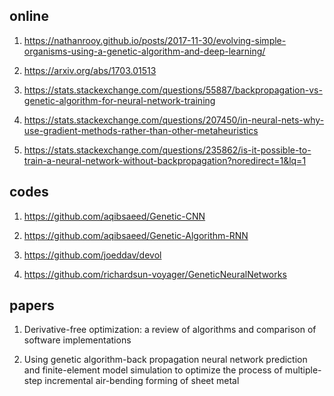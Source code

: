 online
--
1. https://nathanrooy.github.io/posts/2017-11-30/evolving-simple-organisms-using-a-genetic-algorithm-and-deep-learning/

2. https://arxiv.org/abs/1703.01513

3. https://stats.stackexchange.com/questions/55887/backpropagation-vs-genetic-algorithm-for-neural-network-training

4. https://stats.stackexchange.com/questions/207450/in-neural-nets-why-use-gradient-methods-rather-than-other-metaheuristics

5. https://stats.stackexchange.com/questions/235862/is-it-possible-to-train-a-neural-network-without-backpropagation?noredirect=1&lq=1

codes
--

1. https://github.com/aqibsaeed/Genetic-CNN

2. https://github.com/aqibsaeed/Genetic-Algorithm-RNN

3. https://github.com/joeddav/devol

4. https://github.com/richardsun-voyager/GeneticNeuralNetworks

papers
--

1. Derivative-free optimization: a review of algorithms and comparison of software implementations

2. Using genetic algorithm-back propagation neural network prediction and finite-element model simulation to optimize the process of multiple-step incremental air-bending forming of sheet metal
